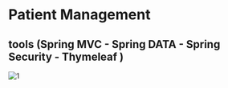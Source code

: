 # Patient Management
## tools (Spring MVC - Spring DATA - Spring Security - Thymeleaf )
![1](https://user-images.githubusercontent.com/63199884/134770434-c59efaa7-8037-47cf-97c9-be8189713ab1.jpg)
